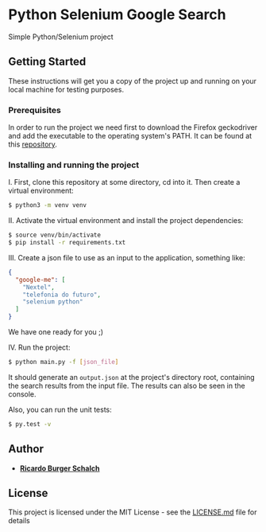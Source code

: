 # Python Selenium Google Search 

Simple Python/Selenium project

## Getting Started

These instructions will get you a copy of the project up and running on your local machine for testing purposes.

### Prerequisites

In order to run the project we need first to download the Firefox geckodriver and add the executable to the operating system's PATH. It can be found at this [repository](https://github.com/mozilla/geckodriver/releases).

### Installing and running the project

I. First, clone this repository at some directory, cd into it. Then create a virtual environment:

```bash
$ python3 -m venv venv
```

II. Activate the virtual environment and install the project dependencies:

```bash
$ source venv/bin/activate
$ pip install -r requirements.txt
```

III. Create a json file to use as an input to the application, something like:

```json
{
  "google-me": [
    "Nextel",
    "telefonia do futuro",
    "selenium python"
  ]
}
```
We have one ready for you ;)

IV. Run the project:

```bash
$ python main.py -f [json_file]
```

It should generate an `output.json` at the project's directory root, containing the search results from the input file. The results can also be seen in the console.

Also, you can run the unit tests:

```bash
$ py.test -v
```

## Author

* [**Ricardo Burger Schalch**](https://github.com/rschalch)

## License

This project is licensed under the MIT License - see the [LICENSE.md](LICENSE.md) file for details
